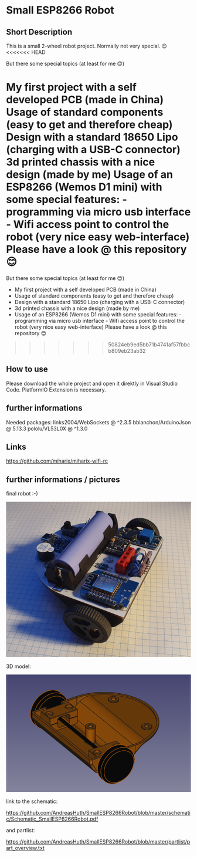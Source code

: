 # Small ESP8266 Robot
## Short Description
This is a small 2-wheel robot project. Normally not very special. 😉
<<<<<<< HEAD

But there some special topics (at least for me 😊)

My first project with a self developed PCB (made in China)
Usage of standard components (easy to get and therefore cheap)
Design with a standard 18650 Lipo (charging with a USB-C connector)
3d printed chassis with a nice design (made by me)
Usage of an ESP8266 (Wemos D1 mini) with some special features: - programming via micro usb interface - Wifi access point to control the robot (very nice easy web-interface) Please have a look @ this repository 😊
=======
 
But there some special topics (at least for me 😊)
- My first project with a self developed PCB (made in China)
- Usage of standard components (easy to get and therefore cheap)
- Design with a standard 18650 Lipo (charging with a USB-C connector)
- 3d printed chassis with a nice design (made by me)
- Usage of an ESP8266 (Wemos D1 mini) with some special features:
        - programming via micro usb interface
        - Wifi access point to control the robot (very nice easy web-interface)
                Please have a look @ this repository 😊

>>>>>>> 50824eb9ed5bb71b4741af57fbbcb809eb23ab32

## How to use
Please download the whole project and open it direktly in Visual Studio Code. 
PlatformIO Extension is necessary.

## further informations
Needed packages:
	links2004/WebSockets @ ^2.3.5
	bblanchon/ArduinoJson @ 5.13.3
	pololu/VL53L0X @ ^1.3.0

## Links

https://github.com/miharix/miharix-wifi-rc


## further informations / pictures

final robot :-) 

![](https://github.com/AndreasHuth/SmallESP8266Robot/blob/master/pics/picture1.jpg)

3D model: 

![](https://github.com/AndreasHuth/SmallESP8266Robot/blob/master/3D_files/smallESP8266Robot_3D_pic1.png)

link to the schematic:

https://github.com/AndreasHuth/SmallESP8266Robot/blob/master/schematic/Schematic_SmallESP8266Robot.pdf

and partlist:

https://github.com/AndreasHuth/SmallESP8266Robot/blob/master/partlist/part_overview.txt

